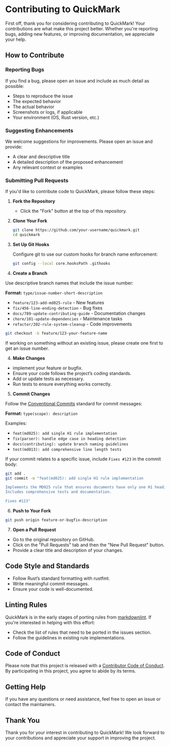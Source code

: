 # Contributing to QuickMark

First off, thank you for considering contributing to QuickMark! Your contributions are what make this project better. Whether you're reporting bugs, adding new features, or improving documentation, we appreciate your help.

## How to Contribute

### Reporting Bugs

If you find a bug, please open an issue and include as much detail as possible:

- Steps to reproduce the issue
- The expected behavior
- The actual behavior
- Screenshots or logs, if applicable
- Your environment (OS, Rust version, etc.)

### Suggesting Enhancements

We welcome suggestions for improvements. Please open an issue and provide:

- A clear and descriptive title
- A detailed description of the proposed enhancement
- Any relevant context or examples

### Submitting Pull Requests

If you'd like to contribute code to QuickMark, please follow these steps:

1. **Fork the Repository**
   - Click the "Fork" button at the top of this repository.

2. **Clone Your Fork**

   ```sh
   git clone https://github.com/your-username/quickmark.git
   cd quickmark
   ```

3. **Set Up Git Hooks**

   Configure git to use our custom hooks for branch name enforcement:

   ```sh
   git config --local core.hooksPath .githooks
   ```

4. **Create a Branch**

Use descriptive branch names that include the issue number:

**Format:** `type/issue-number-short-description`

- `feature/123-add-md025-rule` - New features
- `fix/456-line-ending-detection` - Bug fixes
- `docs/789-update-contributing-guide` - Documentation changes
- `chore/101-update-dependencies` - Maintenance tasks
- `refactor/202-rule-system-cleanup` - Code improvements

```sh
git checkout -b feature/123-your-feature-name
```

If working on something without an existing issue, please create one first to get an issue number.

4. **Make Changes**

- implement your feature or bugfix.
- Ensure your code follows the project’s coding standards.
- Add or update tests as necessary.
- Run tests to ensure everything works correctly.

5. **Commit Changes**

Follow the [Conventional Commits](https://www.conventionalcommits.org/) standard for commit messages:

**Format:** `type(scope): description`

Examples:
- `feat(md025): add single H1 rule implementation`
- `fix(parser): handle edge case in heading detection`
- `docs(contributing): update branch naming guidelines`
- `test(md013): add comprehensive line length tests`

If your commit relates to a specific issue, include `Fixes #123` in the commit body:

```sh
git add .
git commit -m "feat(md025): add single H1 rule implementation

Implements the MD025 rule that ensures documents have only one H1 heading.
Includes comprehensive tests and documentation.

Fixes #123"
```

6. **Push to Your Fork**

```sh
git push origin feature-or-bugfix-description
```

7. **Open a Pull Request**

- Go to the original repository on GitHub.
- Click on the "Pull Requests" tab and then the "New Pull Request" button.
- Provide a clear title and description of your changes.

## Code Style and Standards

- Follow Rust’s standard formatting with rustfmt.
- Write meaningful commit messages.
- Ensure your code is well-documented.

## Linting Rules

QuickMark is in the early stages of porting rules from [markdownlint](https://github.com/markdownlint/markdownlint). If you're interested in helping with this effort:

- Check the list of rules that need to be ported in the issues section.
- Follow the guidelines in existing rule implementations.

## Code of Conduct

Please note that this project is released with a [Contributor Code of Conduct](CODE_OF_CONDUCT.md). By participating in this project, you agree to abide by its terms.

## Getting Help

If you have any questions or need assistance, feel free to open an issue or contact the maintainers.

## Thank You

Thank you for your interest in contributing to QuickMark! We look forward to your contributions and appreciate your support in improving the project.
